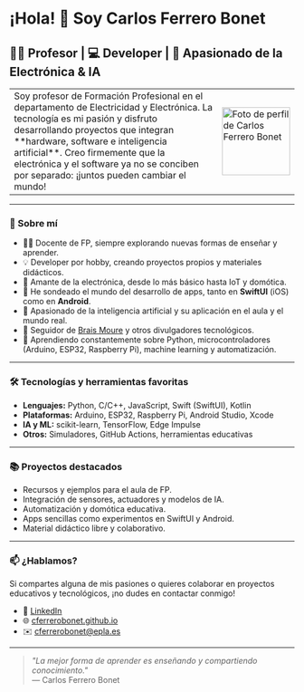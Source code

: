# ¡Hola! 👋 Soy Carlos Ferrero Bonet

## 👨‍🏫 Profesor | 💻 Developer | 🤖 Apasionado de la Electrónica & IA

<table>
<tr>
  <td>
    Soy profesor de Formación Profesional en el departamento de Electricidad y Electrónica. La tecnología es mi pasión y disfruto desarrollando proyectos que integran **hardware, software e inteligencia artificial**. Creo firmemente que la electrónica y el software ya no se conciben por separado: ¡juntos pueden cambiar el mundo!
  </td>
  <td>
    <img src="https://github.com/cferrerobonet.png" width="120" alt="Foto de perfil de Carlos Ferrero Bonet">
  </td>
</tr>
</table>



---

### 🚀 Sobre mí

- 👨‍🏫 Docente de FP, siempre explorando nuevas formas de enseñar y aprender.
- 💡 Developer por hobby, creando proyectos propios y materiales didácticos.
- 🔌 Amante de la electrónica, desde lo más básico hasta IoT y domótica.
- 📱 He sondeado el mundo del desarrollo de apps, tanto en **SwiftUI** (iOS) como en **Android**.
- 🤖 Apasionado de la inteligencia artificial y su aplicación en el aula y el mundo real.
- 👀 Seguidor de [Brais Moure](https://github.com/braismoure) y otros divulgadores tecnológicos.
- 🌱 Aprendiendo constantemente sobre Python, microcontroladores (Arduino, ESP32, Raspberry Pi), machine learning y automatización.

---

### 🛠️ Tecnologías y herramientas favoritas

- **Lenguajes:** Python, C/C++, JavaScript, Swift (SwiftUI), Kotlin
- **Plataformas:** Arduino, ESP32, Raspberry Pi, Android Studio, Xcode
- **IA y ML:** scikit-learn, TensorFlow, Edge Impulse
- **Otros:** Simuladores, GitHub Actions, herramientas educativas

---

### 📚 Proyectos destacados

- Recursos y ejemplos para el aula de FP.
- Integración de sensores, actuadores y modelos de IA.
- Automatización y domótica educativa.
- Apps sencillas como experimentos en SwiftUI y Android.
- Material didáctico libre y colaborativo.

---

### 📫 ¿Hablamos?

Si compartes alguna de mis pasiones o quieres colaborar en proyectos educativos y tecnológicos, ¡no dudes en contactar conmigo!

- 💼 [LinkedIn](https://www.linkedin.com/in/cferrerobonet/)
- 🌐 [cferrerobonet.github.io](https://cferrerobonet.github.io)
- ✉️ cferrerobonet@epla.es

---

> _"La mejor forma de aprender es enseñando y compartiendo conocimiento."_  
> — Carlos Ferrero Bonet
